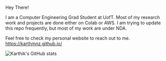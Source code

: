 Hey There!

I am a Computer Engineering Grad Student at UofT. Most of my research work and projects are done either on Colab or AWS. 
I am trying to update this repo frequently, but most of my work are under NDA. 

Feel free to check my personal website to reach out to me. 
https://karthmnz.github.io/


![Karthik's GitHub stats](https://github-readme-stats.vercel.app/api?username=karthmnz&show_icons=true&theme=radical)
